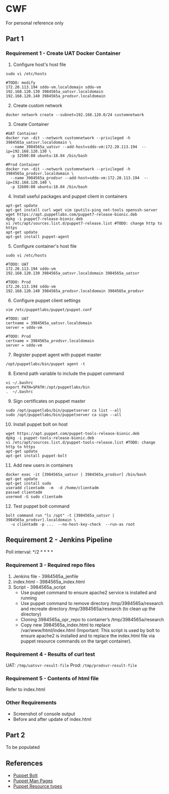 # CWF

For personal reference only

## Part 1

### Requirement 1 - Create UAT Docker Container

1. Configure host's host file
```
sudo vi /etc/hosts

#TODO: modify
172.20.113.194 sddo-vm.localdomain sddo-vm
192.168.120.130 3984565a_uatsvr.localdomain
192.168.120.140 3984565a_prodsvr.localdomain
```

2. Create custom network
```
docker network create --subnet=192.168.120.0/24 customnetwork
```

3. Create Container
```
#UAT Container
docker run -dit --network customnetwork --privileged -h 3984565a_uatsvr.localdomain \
  --name 3984565a_uatsvr --add-host=sddo-vm:172.20.113.194  --ip=192.168.120.130 \
  -p 32500:80 ubuntu:18.04 /bin/bash

#Prod Container
docker run -dit --network customnetwork --privileged -h 3984565a_prodsvr.localdomain \
  --name 3984565a_prodsvr --add-host=sddo-vm:172.20.113.194  --ip=192.168.120.140 \
  -p 32600:80 ubuntu:18.04 /bin/bash
```

4. Install useful packages and puppet client in containers
```
apt-get update
apt-get install curl wget vim iputils-ping net-tools openssh-server
wget https://apt.puppetlabs.com/puppet7-release-bionic.deb
dpkg -i puppet7-release-bionic.deb
vi /etc/apt/sources.list.d/puppet7-release.list #TODO: change http to https
apt-get update
apt-get install puppet-agent
```

5. Configure container's host file
```
sudo vi /etc/hosts

#TODO: UAT
172.20.113.194 sddo-vm
192.168.120.130 3984565a_uatsvr.localdomain 3984565a_uatsvr

#TODO: Prod
172.20.113.194 sddo-vm
192.168.120.140 3984565a_prodsvr.localdomain 3984565a_prodsvr
```

6. Configure puppet client settings
```
vim /etc/puppetlabs/puppet/puppet.conf
```
```
#TODO: UAT
certname = 3984565a_uatsvr.localdomain
server = sddo-vm

#TODO: Prod
certname = 3984565a_prodsvr.localdomain
server = sddo-vm
```

7. Register puppet agent with puppet master
```
/opt/puppetlabs/bin/puppet agent -t
```

8. Extend path variable to include the puppet command
```
vi ~/.bashrc
export PATH=$PATH:/opt/puppetlabs/bin
.  ~/.bashrc
```

9. Sign certificates on puppet master
```
sudo /opt/puppetlabs/bin/puppetserver ca list --all
sudo /opt/puppetlabs/bin/puppetserver ca sign --all
```

10. Install puppet bolt on host
```
wget https://apt.puppet.com/puppet-tools-release-bionic.deb
dpkg -i puppet-tools-release-bionic.deb
vi /etc/apt/sources.list.d/puppet-tools-release.list #TODO: change http to https
apt-get update
apt-get install puppet-bolt
```

11. Add new users in containers
```
docker exec -it [3984565a_uatsvr | 3984565a_prodsvr] /bin/bash
apt-get update
apt-get install sudo
useradd clientadm  -m  -d /home/clientadm
passwd clientadm
usermod -G sudo clientadm
```

12. Test puppet bolt command
```
bolt command run "ls /opt" -t [3984565a_uatsvr | 3984565a_prodsvr].localdomain \
  -u clientadm -p ...  --no-host-key-check  --run-as root
```

## Requirement 2 - Jenkins Pipeline

Poll interval: */2 * * * *

### Requirement 3 - Required repo files

1. Jenkins file - 3984565a_jenfile
2. index.html - 3984565a_index.html
3. Script - 3984565a_script
   - Use puppet command to ensure apache2 service is installed and running
   - Use puppet command to remove directory /tmp/3984565a/research and recreate directory /tmp/3984565a/research (to clean up the directory)
   - Cloning 3984565a_opr_repo to container’s /tmp/3984565a/research
   - Copy new 3984565a_index.html to replace /var/www/html/index.html
     (Important: This script is used by bolt to ensure apache2 is installed and to replace the index.html file via puppet resource commands on the target container). 

### Requirement 4 - Results of curl test

UAT: `/tmp/uatsvr-result-file`
Prod: `/tmp/prodsvr-result-file`

### Requirement 5 - Contents of html file

Refer to index.html

### Other Requirements
- Screenshot of console output
- Before and after update of index.html

## Part 2

To be populated

## References
- [Puppet Bolt](https://www.puppet.com/docs/bolt/latest/bolt.html)
- [Puppet Man Pages](https://www.puppet.com/docs/puppet/7/man/overview)
- [Puppet Resource types](https://www.puppet.com/docs/puppet/7/resource_types)
